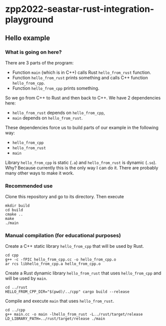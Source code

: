 # zpp2022-seastar-rust-integration-playground

## Hello example

### What is going on here?
There are 3 parts of the program:
- Function `main` (which is in C++) calls Rust `hello_from_rust` function.
- Function `hello_from_rust` prints something and calls C++ function `hello_from_cpp`.
- Function `hello_from_cpp` prints something.

So we go from C++ to Rust and then back to C++. We have 2 dependencies here:
- `hello_from_rust` depends on `hello_from_cpp`,
- `main` depends on `hello_from_rust`.

These dependencies force us to build parts of our example in the following way:
- `hello_from_cpp`
- `hello_from_rust`
- `main`

Library `hello_from_cpp` is static (`.a`) and `hello_from_rust` is dynamic (`.so`). Why? Because currently this is the only way I can do it. There are probably many other ways to make it work.

### Recommended use

Clone this repository and go to its directory. Then execute
```
mkdir build
cd build
cmake ..
make
./main
```

### Manual compilation (for educational purposes)

Create a C++ static library `hello_from_cpp` that will be used by Rust.
```
cd cpp
g++ -c -fPIC hello_from_cpp.cc -o hello_from_cpp.o
ar rcs libhello_from_cpp.a hello_from_cpp.o
```
Create a Rust dynamic library `hello_from_rust` that uses `hello_from_cpp` and will be used by `main`.
```
cd ../rust
HELLO_FROM_CPP_DIR="$(pwd)/../cpp" cargo build --release
```
Compile and execute `main` that uses `hello_from_rust`.
```
cd ../cpp
g++ main.cc -o main -lhello_from_rust -L../rust/target/release
LD_LIBRARY_PATH=../rust/target/release ./main
```
